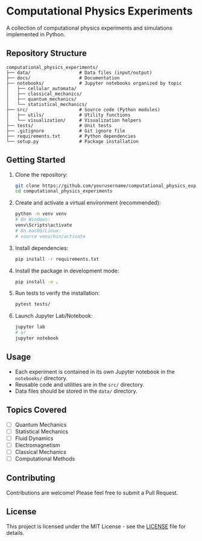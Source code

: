 # Computational Physics Experiments

A collection of computational physics experiments and simulations implemented in Python.

## Repository Structure

```
computational_physics_experiments/
├── data/                  # Data files (input/output)
├── docs/                  # Documentation
├── notebooks/             # Jupyter notebooks organized by topic
│   ├── cellular_automata/
│   ├── classical_mechanics/
│   ├── quantum_mechanics/
│   └── statistical_mechanics/
├── src/                   # Source code (Python modules)
│   ├── utils/             # Utility functions
│   └── visualization/     # Visualization helpers
├── tests/                 # Unit tests
├── .gitignore             # Git ignore file
├── requirements.txt       # Python dependencies
└── setup.py               # Package installation
```

## Getting Started

1. Clone the repository:
   ```bash
   git clone https://github.com/yourusername/computational_physics_experiments.git
   cd computational_physics_experiments
   ```

2. Create and activate a virtual environment (recommended):
   ```bash
   python -m venv venv
   # On Windows:
   venv\Scripts\activate
   # On macOS/Linux:
   # source venv/bin/activate
   ```

3. Install dependencies:
   ```bash
   pip install -r requirements.txt
   ```

4. Install the package in development mode:
   ```bash
   pip install -e .
   ```

5. Run tests to verify the installation:
   ```bash
   pytest tests/
   ```

6. Launch Jupyter Lab/Notebook:
   ```bash
   jupyter lab
   # or
   jupyter notebook
   ```

## Usage

- Each experiment is contained in its own Jupyter notebook in the `notebooks/` directory.
- Reusable code and utilities are in the `src/` directory.
- Data files should be stored in the `data/` directory.

## Topics Covered

- [ ] Quantum Mechanics
- [ ] Statistical Mechanics
- [ ] Fluid Dynamics
- [ ] Electromagnetism
- [ ] Classical Mechanics
- [ ] Computational Methods

## Contributing

Contributions are welcome! Please feel free to submit a Pull Request.

## License

This project is licensed under the MIT License - see the [LICENSE](LICENSE) file for details.
